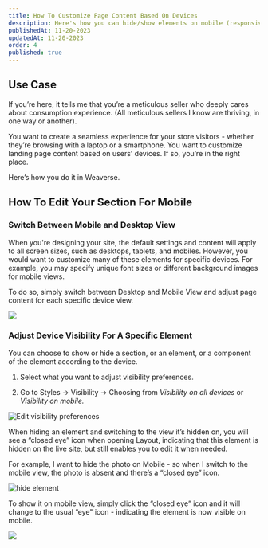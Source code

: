 ```yaml
---
title: How To Customize Page Content Based On Devices
description: Here's how you can hide/show elements on mobile (responsive editing for mobile) or edit mobile view and all devices view separately.
publishedAt: 11-20-2023
updatedAt: 11-20-2023
order: 4
published: true
---
```


Use Case
--------

If you’re here, it tells me that you’re a meticulous seller who deeply cares about consumption experience. (All
meticulous sellers I know are thriving, in one way or another).

You want to create a seamless experience for your store visitors - whether they’re browsing with a laptop or a
smartphone. You want to customize landing page content based on users’ devices. If so, you’re in the right place.

Here’s how you do it in Weaverse.

How To Edit Your Section For Mobile
-----------------------------------

### Switch Between Mobile and Desktop View

When you're designing your site, the default settings and content will apply to all screen sizes, such as desktops,
tablets, and mobiles. However, you would want to customize many of these elements for specific devices. For example, you
may specify unique font sizes or different background images for mobile views.

To do so, simply switch between Desktop and Mobile View and adjust page content for each specific device view.

![](https://downloads.intercomcdn.com/i/o/706315982/3216446eb190aea07a54c995/Change+Device.png)

### Adjust Device Visibility For A Specific Element

You can choose to show or hide a section, or an element, or a component of the element according to the device.

1. Select what you want to adjust visibility preferences.

2. Go to Styles → Visibility → Choosing from _Visibility on all devices_ or _Visibility on mobile._

![Edit visibility preferences](https://downloads.intercomcdn.com/i/o/706310730/f5bf1dca8d3fbf831088557f/edit+visibility.png)

When hiding an element and switching to the view it’s hidden on, you will see a “closed eye” icon when opening Layout,
indicating that this element is hidden on the live site, but still enables you to edit it when needed.

For example, I want to hide the photo on Mobile - so when I switch to the mobile view, the photo is absent and there’s a
“closed eye” icon.

![hide element](https://downloads.intercomcdn.com/i/o/706317006/e967f972857820e3cabf6611/visibility.png)

To show it on mobile view, simply click the “closed eye” icon and it will change to the usual “eye" icon - indicating
the element is now visible on mobile.

![](https://downloads.intercomcdn.com/i/o/706318086/6b8c2ef77300ceaa74dde2e6/show+element.png)

